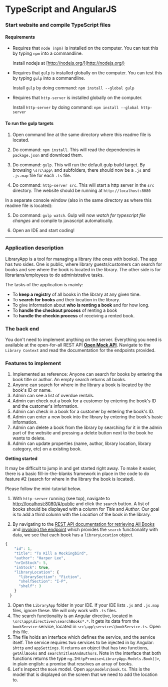# TypeScript and AngularJS

### Start website and compile TypeScript files

#### Requirements

- Requires that `node (npm)` is installed on the computer. You can test this by typing `npm` into a commandline. 

	Install nodejs at [http://nodejs.org/](http://nodejs.org/)

- Requires that `gulp` is installed globally on the computer. You can test this by typing `gulp` into a commandline.

	Install `gulp` by doing command: `npm install --global gulp`

- Requires that `http-server` is installed globally on the computer.

	Install `http-server` by doing command: `npm install --global http-server`

#### To run the gulp targets

1. Open command line at the same directory where this readme file is located.

2. Do command: `npm install`. This will read the dependencies in `package.json` and download them.

3. Do command: `gulp`. This will run the default gulp build target. By browsing `\src\app\` and subfolders, there should now be a `.js` and `.js.map` file for each `.ts` file.

4. Do command: `http-server src`. This will start a http server in the `src` directory. The website should be running at `http://localhost:8080`
	
In a separate console window (also in the same directory as where this readme file is located):

5. Do command: `gulp watch`. Gulp will now *watch for typescript file changes* and compile to javascript automatically.

6. Open an IDE and start coding!

---

### Application description

LibraryApp is a tool for managing a library (the ones with books). The app has two sides. One is public, where library guests/customers can search for books and see where the book is located in the library. The other side is for librarians/employees to do administrative tasks.

The tasks of the application is mainly:

- To **keep a registry** of all books in the library at any given time.
- To **search for books** and their location in the library.
- To give information about **who is renting a book** and for how long.
- To **handle the checkout process** of renting a book
- To **handle the checkin process** of receiving a rented book.

### The back end

You don't need to implement anything on the server. Everything you need is available at the open-for-all REST API **[Open Mock API](http://openmockapi.azurewebsites.net/)**. Navigate to the `Library Context` and read the documentation for the endpoints provided. 

### Features to implement

1. Implemented as reference: Anyone can search for books by entering the book title or author. An empty search returns all books.
2. Anyone can search for where in the library a book is located by the book's ID or name.
3. Admin can see a list of overdue rentals.
4. Admin can check out a book for a customer by entering the book's ID and the customer's information.
5. Admin can check in a book for a customer by entering the book's ID.
6. Admin can enter a new book into the library by entering the book's basic information.
7. Admin can delete a book from the library by searching for it in the admin part of the website and pressing a delete button next to the book he wants to delete.
8. Admin can update properties (name, author, library location, library category, etc) on a existing book.

**Getting started**

It may be difficult to jump in and get started right away. To make it easier, there is a basic fill-in-the-blanks framework in place in the code to do feature #2 (search for where in the library the book is located).

Please follow the mini-tutorial below.

1. With `http-server` running (see top), navigate to [http://localhost:8080/#/public](http://localhost:8080/#/public) and click the `search` button. A list of books should be displayed with a column for *Title* and *Author*. Our goal is to add a third column with the *Location* of the book in the library.

2. By navigating to the [REST API documentation for retrieving All Books](http://openmockapi.azurewebsites.net/Help/Api/GET-library-book) and [invoking the endpoint](http://openmockapi.azurewebsites.net/library/book) which provides the `search` functionality with data, we see that each book has a `libraryLocation` object.

```javascript
{
    "id": 1,
    "title": "To Kill a Mockingbird",
    "author": "Harper Lee",
    "nrInStock": 5,
    "inStock": true,
    "libraryLocation": {
      "librarySection": "Fiction",
      "shelfSection": "I-P",
      "shelf": 3
    }
  }

```

3. Open the `LibraryApp` folder in your IDE. If your IDE lists `.js` and `.js.map` files, ignore these. We will only work with `.ts` files. 
4. The search functionality is an Angular directive, located in `\src\app\directives\searchBooks*.*`. It gets its data from the `bookService` service, located in `src\app\services\bookService.ts`. Open this file.
5. The file holds an interface which defines the service, and the service itself. The service requires two services to be injected in by Angular: `$http` and `appSettings`. It returns an object that has two functions, `getAllBooks` and `searchTitlesAndAuthors`. Note in the interface that both functions returns the type `ng.IHttpPromise<LibraryApp.Models.Book[]>`, in plain english: a promise that resolves an array of books.
4. Let's inspect the `Book` model. Open `app\models\book.ts`. This is the model that is displayed on the screen that we need to add the location to.